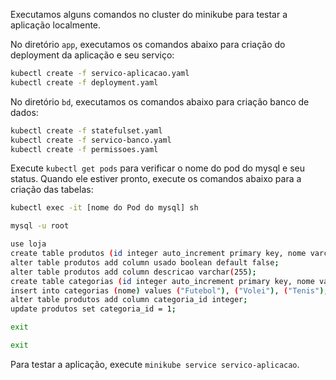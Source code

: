 Executamos alguns comandos no cluster do minikube para testar a aplicação localmente.

No diretório `app`, executamos os comandos abaixo para criação do deployment da aplicação e seu serviço:

```bash
kubectl create -f servico-aplicacao.yaml
kubectl create -f deployment.yaml
```

No diretório `bd`, executamos os comandos abaixo para criação banco de dados:

```bash
kubectl create -f statefulset.yaml
kubectl create -f servico-banco.yaml
kubectl create -f permissoes.yaml
```
Execute `kubectl get pods` para verificar o nome do pod do mysql e seu status. Quando ele estiver pronto, execute os comandos abaixo para a criação das tabelas:

```bash
kubectl exec -it [nome do Pod do mysql] sh

mysql -u root

use loja
create table produtos (id integer auto_increment primary key, nome varchar(255), preco decimal(10,2));
alter table produtos add column usado boolean default false;
alter table produtos add column descricao varchar(255);
create table categorias (id integer auto_increment primary key, nome varchar(255));
insert into categorias (nome) values ("Futebol"), ("Volei"), ("Tenis");
alter table produtos add column categoria_id integer;
update produtos set categoria_id = 1;

exit

exit
```

Para testar a aplicação, execute `minikube service servico-aplicacao`.